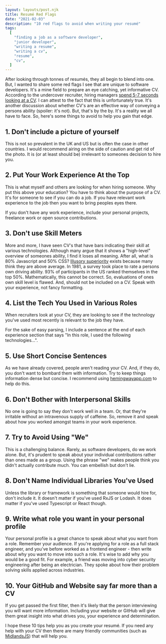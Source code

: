 ```yaml
---
layout: layouts/post.njk
title: Resumé Red Flags
date: "2021-02-03"
description: "10 red flags to avoid when writing your resumé"
tags:
  [
    "finding a job as a software developer",
    "junior developer",
    "writing a resume",
    "writing a cv",
    "resume",
    "cv",
  ]
---
```


After looking through tonnes of resumés, they all begin to blend into one. But, I wanted to share some red flags I see that are unique to software developers. It's a mine field to prepare an eye catching, yet informative CV. According to the undercover recruiter, hiring managers [spend 5-7 seconds looking at a CV](https://theundercoverrecruiter.com/infographic-recruiters-spend-5-7-seconds-reading-your-cv/). I can attest to the fact that this is unfortunately true.
It's another discussion about whether CV's are an effective way of conveying a persons ability (spoiler: it's not). But, that's by the by. It's a reality we all have to face. So, here's some things to avoid to help you gain that edge.

## 1. Don't include a picture of yourself

This is not so prevalent in the UK and US but is often the case in other countries. I would recommend airing on the side of caution and get rid of the photo. It is (or at least should be) irrelevant to someones decision to hire you.

## 2. Put Your Work Experience At the Top

This is what myself and others are looking for when hiring someone. Why put this above your education? You have to think about the purpose of a CV. It's for someone to see if you can do a job. If you have relevant work experience to the job then you want to bring peoples eyes there.

If you don't have any work experience, include your personal projects, freelance work or open source contributions.

## 3. Don't use Skill Meters

More and more, I have seen CV's that have bars indicating their skill at various technologies. Although many argue that it shows a "high-level" overview of someones ability, I find it loses all meaning. After all, what is 80% Javascript and 50% CSS?
[Illusory superiority](https://en.wikipedia.org/wiki/Illusory_superiority) exists because many think they are above average. In 1981, a survey took place to rate a persons own driving ability. 93% of participants in the US ranked themselves in the top 50%. Mathematically, this cannot be correct. So, evaluations of ones own skill level is flawed. And, should not be included on a CV. Speak with your experience, not fancy formatting.

## 4. List the Tech You Used in Various Roles

When recruiters look at your CV, they are looking to see if the technology you've used most recently is relevant to the job they have.

For the sake of easy parsing, I include a sentence at the end of each experience section that says "In this role, I used the following technologies...".

## 5. Use Short Concise Sentences

As we have already covered, people aren't reading your CV. And, if they do, you don't want to bombard them with information. Try to keep things information dense but concise. I recommend using [hemingwayapp.com](hemingwayapp.com) to help do this.

## 6. Don't Bother with Interpersonal Skills

No one is going to say they don't work well in a team. Or, that they're irritable without an intravenous supply of caffeine. So, remove it and speak about how you worked amongst teams in your work experience.

## 7. Try to Avoid Using "We"

This is a challenging balance. Rarely, as software developers, do we work alone. But, it's prudent to speak about your individual contributions rather than ones made as a group. Using the phrase "we" makes people think you didn't actually contribute much. You can embellish but don't lie.

## 8. Don't Name Individual Libraries You've Used

Unless the library or framework is something that someone would hire for, don't include it. It doesn't matter if you've used RxJS or Lodash. It does matter if you've used Typescript or React though.

## 9. Write what role you want in your personal profile

Your personal profile is a great chance to speak about what you want from a role. Remember your audience. If you're applying for a role as a full stack engineer, and you've before worked as a frontend engineer - then write about why you want to move into such a role. It's wise to add why you would be a good fit. For example, a friend was moving into cyber security engineering after being an electrician. They spoke about how their problem solving skills applied across industries.

## 10. Your GitHub and Website say far more than a CV

If you get passed the first filter, then it's likely that the person interviewing you will want more information. Including your website or GitHub will give them great insight into what drives you, your experience and determination.

I hope these 10 tips help you as you create your resumé. If you need any help with your CV then there are many friendly communities (such as [MidlandsJS](https://midlandsjs.org)) that will help you.
